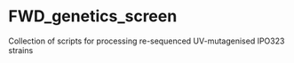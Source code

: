 # FWD_genetics_screen
Collection of scripts for processing re-sequenced UV-mutagenised IPO323 strains
